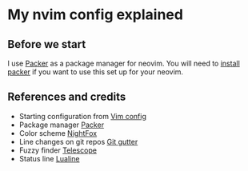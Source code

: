 # My nvim config explained

## Before we start

I use [Packer](https://github.com/wbthomason/packer.nvim) as a package manager for neovim.
You will need to [install packer](https://github.com/wbthomason/packer.nvim#quickstart) if you want to use this set up for your neovim.

## References and credits

- Starting configuration from [Vim config](https://vimconfig.com/)
- Package manager [Packer](https://github.com/wbthomason/packer.nvim)
- Color scheme [NightFox](https://github.com/EdenEast/nightfox.nvim)
- Line changes on git repos [Git gutter](https://github.com/airblade/vim-gitgutter)
- Fuzzy finder [Telescope](https://github.com/nvim-telescope/telescope.nvim)
- Status line [Lualine](https://github.com/nvim-lualine/lualine.nvim)

